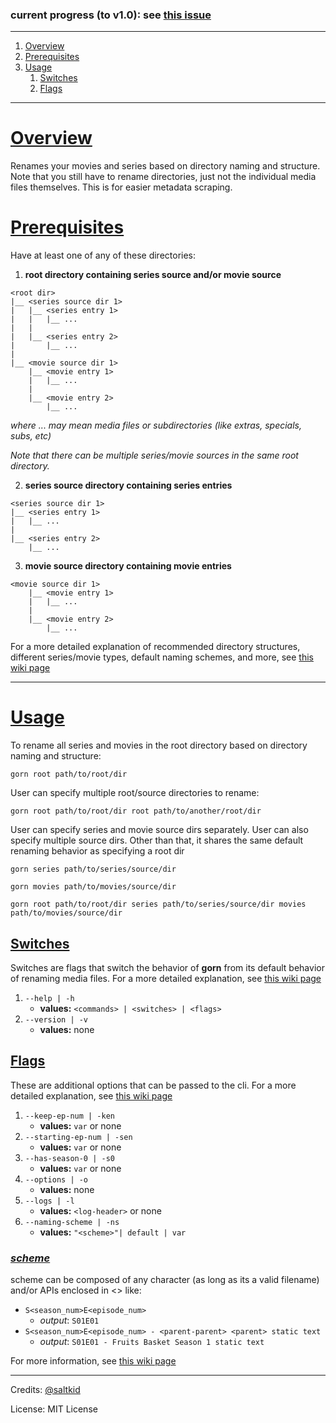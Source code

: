 ### current progress (to v1.0): see [this issue](https://github.com/saltkid/gorn/issues/1)
___
1. [Overview](#overview)
2. [Prerequisites](#prerequisites)
3. [Usage](#usage)
    1. [Switches](#switches)
    2. [Flags](#flags)
___ 
# [Overview](https://github.com/saltkid/gorn/wiki)
Renames your movies and series based on directory naming and structure. Note that you still have to rename directories, just not the individual media files themselves. This is for easier metadata scraping.

# [Prerequisites](https://github.com/saltkid/gorn/wiki/Directory-Structure)
Have at least one of any of these directories:
1. **root directory containing series source and/or movie source**
```
<root dir>
|__ <series source dir 1>
|   |__ <series entry 1>
|   |   |__ ...
|   |
|   |__ <series entry 2>
|       |__ ...
|
|__ <movie source dir 1>
    |__ <movie entry 1>
    |   |__ ...
    |
    |__ <movie entry 2>
        |__ ...

```
*where ... may mean media files or subdirectories (like extras, specials, subs, etc)*

*Note that there can be multiple series/movie sources in the same root directory.*

2. **series source directory containing series entries**
```
<series source dir 1>
|__ <series entry 1>
|   |__ ...
|
|__ <series entry 2>
    |__ ...
```
3. **movie source directory containing movie entries**
```
<movie source dir 1>
    |__ <movie entry 1>
    |   |__ ...
    |
    |__ <movie entry 2>
        |__ ...
```
For a more detailed explanation of recommended directory structures, different series/movie types, default naming schemes, and more, see [this wiki page](https://github.com/saltkid/gorn/wiki/Directory-Structure)
___
# [Usage](https://github.com/saltkid/gorn/wiki/Usage)
To rename all series and movies in the root directory based on directory naming and structure:
```
gorn root path/to/root/dir
```

User can specify multiple root/source directories to rename:
```
gorn root path/to/root/dir root path/to/another/root/dir
```

User can specify series and movie source dirs separately. User can also specify multiple source dirs. Other than that, it shares the same default renaming behavior as specifying a root dir
```
gorn series path/to/series/source/dir
```
```
gorn movies path/to/movies/source/dir
```
```
gorn root path/to/root/dir series path/to/series/source/dir movies path/to/movies/source/dir
```
## [Switches](https://github.com/saltkid/gorn/wiki/Usage#switches)
Switches are flags that switch the behavior of **gorn** from its default behavior of renaming media files. For a more detailed explanation, see [this wiki page](https://github.com/saltkid/gorn/wiki/Usage#switches)
1. `--help | -h`
    - **values:** `<commands> | <switches> | <flags>`
2. `--version | -v`
    - **values:** none
## [Flags](https://github.com/saltkid/gorn/wiki/Usage#optional-flags)
These are additional options that can be passed to the cli. For a more detailed explanation, see [this wiki page](https://github.com/saltkid/gorn/wiki/Usage#optional-flags)

1. `--keep-ep-num | -ken`
    - **values:** `var` or none
2. `--starting-ep-num | -sen`
    - **values:** `var` or none
3. `--has-season-0 | -s0`
    - **values:** `var` or none
4. `--options | -o`
    - **values:** none
5.  `--logs | -l`
    - **values:** `<log-header>` or none
6. `--naming-scheme | -ns`
    - **values:** `"<scheme>"| default | var`

### [*scheme*](https://github.com/saltkid/gorn/wiki/Usage#naming-scheme-apis)
scheme can be composed of any character (as long as its a valid filename) and/or APIs enclosed in <> like:
- `S<season_num>E<episode_num>`
    - *output*: `S01E01`
- `S<season_num>E<episode_num> - <parent-parent> <parent> static text` 
    - *output*: `S01E01 - Fruits Basket Season 1 static text`

For more information, see [this wiki page](https://github.com/saltkid/gorn/wiki/Usage#naming-scheme-apis)
___

Credits: [@saltkid](https://github.com/saltkid)

License: MIT License
